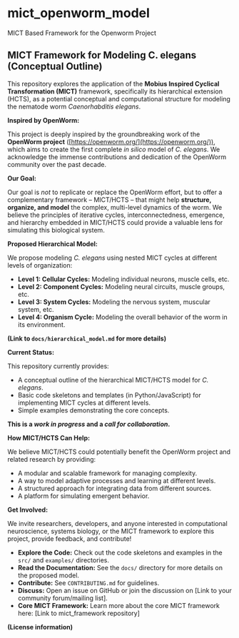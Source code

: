 # mict_openworm_model
MICT Based Framework for the Openworm Project

## MICT Framework for Modeling C. elegans (Conceptual Outline)

This repository explores the application of the **Mobius Inspired Cyclical Transformation (MICT)** framework, specifically its hierarchical extension (HCTS), as a potential conceptual and computational structure for modeling the nematode worm *Caenorhabditis elegans*.

**Inspired by OpenWorm:**

This project is deeply inspired by the groundbreaking work of the **OpenWorm project** ([https://openworm.org/](https://openworm.org/)), which aims to create the first complete *in silico* model of *C. elegans*. We acknowledge the immense contributions and dedication of the OpenWorm community over the past decade.

**Our Goal:**

Our goal is *not* to replicate or replace the OpenWorm effort, but to offer a complementary framework – MICT/HCTS – that might help **structure, organize, and model** the complex, multi-level dynamics of the worm. We believe the principles of iterative cycles, interconnectedness, emergence, and hierarchy embedded in MICT/HCTS could provide a valuable lens for simulating this biological system.

**Proposed Hierarchical Model:**

We propose modeling *C. elegans* using nested MICT cycles at different levels of organization:

*   **Level 1: Cellular Cycles:** Modeling individual neurons, muscle cells, etc.
*   **Level 2: Component Cycles:** Modeling neural circuits, muscle groups, etc.
*   **Level 3: System Cycles:** Modeling the nervous system, muscular system, etc.
*   **Level 4: Organism Cycle:** Modeling the overall behavior of the worm in its environment.

**(Link to `docs/hierarchical_model.md` for more details)**

**Current Status:**

This repository currently provides:

*   A conceptual outline of the hierarchical MICT/HCTS model for *C. elegans*.
*   Basic code skeletons and templates (in Python/JavaScript) for implementing MICT cycles at different levels.
*   Simple examples demonstrating the core concepts.

**This is a *work in progress* and a *call for collaboration*.**

**How MICT/HCTS Can Help:**

We believe MICT/HCTS could potentially benefit the OpenWorm project and related research by providing:

*   A modular and scalable framework for managing complexity.
*   A way to model adaptive processes and learning at different levels.
*   A structured approach for integrating data from different sources.
*   A platform for simulating emergent behavior.

**Get Involved:**

We invite researchers, developers, and anyone interested in computational neuroscience, systems biology, or the MICT framework to explore this project, provide feedback, and contribute!

*   **Explore the Code:** Check out the code skeletons and examples in the `src/` and `examples/` directories.
*   **Read the Documentation:** See the `docs/` directory for more details on the proposed model.
*   **Contribute:** See `CONTRIBUTING.md` for guidelines.
*   **Discuss:** Open an issue on GitHub or join the discussion on [Link to your community forum/mailing list].
*   **Core MICT Framework:** Learn more about the core MICT framework here: [Link to mict_framework repository]

**(License information)**
